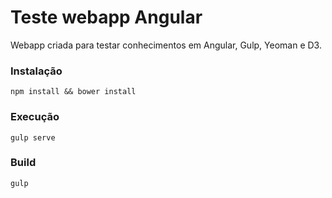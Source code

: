 # Teste webapp Angular

Webapp criada para testar conhecimentos em Angular, Gulp, Yeoman e D3.


### Instalação
```
npm install && bower install
```

### Execução
```
gulp serve
```

### Build
```
gulp
```
